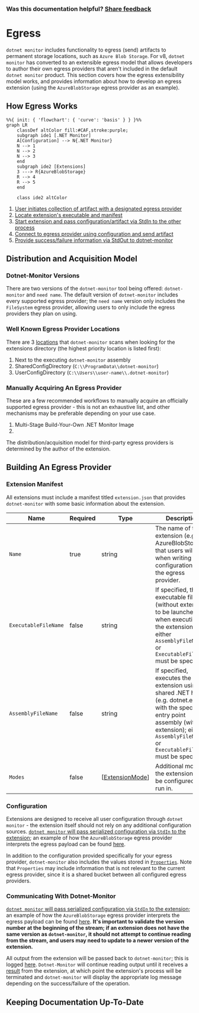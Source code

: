 
### Was this documentation helpful? [Share feedback](https://www.research.net/r/DGDQWXH?src=documentation%2FlearningPath%2Fegress)

# Egress

`dotnet monitor` includes functionality to egress (send) artifacts to permanent storage locations, such as `Azure Blob Storage`. For v8, `dotnet monitor` has converted to an extensible egress model that allows developers to author their own egress providers that aren't included in the default `dotnet monitor` product. This section covers how the egress extensibility model works, and provides information about how to develop an egress extension (using the `AzureBlobStorage` egress provider as an example). 

## How Egress Works

```mermaid
%%{ init: { 'flowchart': { 'curve': 'basis' } } }%%
graph LR
    classDef altColor fill:#CAF,stroke:purple;
    subgraph ide1 [.NET Monitor]
    A[Configuration] --> N{.NET Monitor}
    N --> 1
    N --> 2   
    N --> 3
    end
    subgraph ide2 [Extensions]
    3 ---> R{AzureBlobStorage}
    R --> 4
    R --> 5
    end
    
    class ide2 altColor
```

1. [User initiates collection of artifact with a designated egress provider](https://github.com/dotnet/dotnet-monitor/blob/289105261537f3977f7d1886f936d19bb3639d46/src/Microsoft.Diagnostics.Monitoring.WebApi/Operation/EgressOperation.cs#L49)
1. [Locate extension's executable and manifest](https://github.com/dotnet/dotnet-monitor/blob/289105261537f3977f7d1886f936d19bb3639d46/src/Tools/dotnet-monitor/Extensibility/ExtensionDiscoverer.cs#L28)
1. [Start extension and pass configuration/artifact via StdIn to the other process](https://github.com/dotnet/dotnet-monitor/blob/289105261537f3977f7d1886f936d19bb3639d46/src/Tools/dotnet-monitor/Egress/Extension/EgressExtension.cs#L102)
1. [Connect to egress provider using configuration and send artifact](https://github.com/dotnet/dotnet-monitor/blob/289105261537f3977f7d1886f936d19bb3639d46/src/Extensions/AzureBlobStorage/AzureBlobEgressProvider.cs#L36)
1. [Provide success/failure information via StdOut to dotnet-monitor](https://github.com/dotnet/dotnet-monitor/blob/289105261537f3977f7d1886f936d19bb3639d46/src/Microsoft.Diagnostics.Monitoring.Extension.Common/EgressHelper.cs#L77)


## Distribution and Acquisition Model

### Dotnet-Monitor Versions

There are two versions of the `dotnet-monitor` tool being offered: `dotnet-monitor` and `need name`. The default version of `dotnet-monitor` includes every supported egress provider; the `need name` version only includes the `FileSystem` egress provider, allowing users to only include the egress providers they plan on using.

### Well Known Egress Provider Locations

There are 3 [locations](https://github.com/dotnet/dotnet-monitor/blob/289105261537f3977f7d1886f936d19bb3639d46/src/Tools/dotnet-monitor/ServiceCollectionExtensions.cs#L260) that `dotnet-monitor` scans when looking for the extensions directory (the highest priority location is listed first):
1. Next to the executing `dotnet-monitor` assembly
1. SharedConfigDirectory (`C:\\ProgramData\\dotnet-monitor`)
1. UserConfigDirectory (`C:\\Users\\user-name\\.dotnet-monitor`)

### Manually Acquiring An Egress Provider 

These are a few recommended workflows to manually acquire an officially supported egress provider - this is not an exhaustive list, and other mechanisms may be preferable depending on your use case.

1. Multi-Stage Build-Your-Own .NET Monitor Image
1.

The distribution/acquisition model for third-party egress providers is determined by the author of the extension.

## Building An Egress Provider

### Extension Manifest

All extensions must include a manifest titled `extension.json` that provides `dotnet-monitor` with some basic information about the extension.

| Name | Required | Type | Description |
|---|---|---|---|
| `Name` | true | string | The name of the extension (e.g. AzureBlobStorage) that users will use when writing configuration for the egress provider. |
| `ExecutableFileName` | false | string | If specified, the executable file (without extension) to be launched when executing the extension; either `AssemblyFileName` or `ExecutableFileName` must be specified. |
| `AssemblyFileName` | false | string | If specified, executes the extension using the shared .NET host (e.g. dotnet.exe) with the specified entry point assembly (without extension); either `AssemblyFileName` or `ExecutableFileName` must be specified. |
| `Modes` | false | [[ExtensionMode](../api/definitions.md#extensionmode)] | Additional modes the extension can be configured to run in. |

### Configuration

Extensions are designed to receive all user configuration through `dotnet monitor` - the extension itself should not rely on any additional configuration sources. [`dotnet monitor` will pass serialized configuration via `StdIn` to the extension](https://github.com/dotnet/dotnet-monitor/blob/289105261537f3977f7d1886f936d19bb3639d46/src/Tools/dotnet-monitor/Egress/Extension/EgressExtension.cs#L182); an example of how the `AzureBlobStorage` egress provider interprets the egress payload can be found [here](https://github.com/dotnet/dotnet-monitor/blob/289105261537f3977f7d1886f936d19bb3639d46/src/Microsoft.Diagnostics.Monitoring.Extension.Common/EgressHelper.cs#L139).

In addition to the configuration provided specifically for your egress provider, `dotnet-monitor` also includes the values stored in [`Properties`](https://github.com/dotnet/dotnet-monitor/blob/289105261537f3977f7d1886f936d19bb3639d46/src/Microsoft.Diagnostics.Monitoring.Options/EgressOptions.cs#L21). Note that `Properties` may include information that is not relevant to the current egress provider, since it is a shared bucket between all configured egress providers.

### Communicating With Dotnet-Monitor

[`dotnet monitor` will pass serialized configuration via `StdIn` to the extension](https://github.com/dotnet/dotnet-monitor/blob/289105261537f3977f7d1886f936d19bb3639d46/src/Tools/dotnet-monitor/Egress/Extension/EgressExtension.cs#L182); an example of how the `AzureBlobStorage` egress provider interprets the egress payload can be found [here](https://github.com/dotnet/dotnet-monitor/blob/289105261537f3977f7d1886f936d19bb3639d46/src/Microsoft.Diagnostics.Monitoring.Extension.Common/EgressHelper.cs#L139). **It's important to validate the version number at the beginning of the stream; if an extension does not have the same version as `dotnet-monitor`, it should not attempt to continue reading from the stream, and users may need to update to a newer version of the extension.**

All output from the extension will be passed back to `dotnet-monitor`; this is logged [here](https://github.com/dotnet/dotnet-monitor/blob/289105261537f3977f7d1886f936d19bb3639d46/src/Tools/dotnet-monitor/Egress/Extension/EgressExtension.OutputParser.cs#L62). `Dotnet-Monitor` will continue reading output until it receives a [result](https://github.com/dotnet/dotnet-monitor/blob/289105261537f3977f7d1886f936d19bb3639d46/src/Tools/dotnet-monitor/Egress/Extension/EgressArtifactResult.cs) from the extension, at which point the extension's process will be terminated and `dotnet-monitor` will display the appropriate log message depending on the success/failure of the operation.

## Keeping Documentation Up-To-Date

